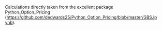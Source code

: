Calculations directly taken from the excellent package Python_Option_Pricing (https://github.com/dedwards25/Python_Option_Pricing/blob/master/GBS.ipynb).